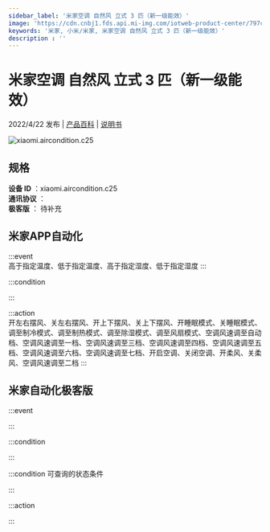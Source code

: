 ```yaml
---
sidebar_label: '米家空调 自然风 立式 3 匹（新一级能效）'
image: 'https://cdn.cnbj1.fds.api.mi-img.com/iotweb-product-center/797c2c50bc0dd80866eef7df51066787_1646620139926.png?GalaxyAccessKeyId=AKVGLQWBOVIRQ3XLEW&Expires=9223372036854775807&Signature=q4O50ujOyK7jpCGZQmhiMU/Tprg='
keywords: '米家, 小米/米家, 米家空调 自然风 立式 3 匹（新一级能效）'
description : ''
---
```

# 米家空调 自然风 立式 3 匹（新一级能效）

2022/4/22 发布 | [产品百科](https://home.mi.com/webapp/content/baike/product/index.html?model=xiaomi.aircondition.c25/) | [说明书](https://home.mi.com/views/introduction.html?model=xiaomi.aircondition.c25&region=cn)

![xiaomi.aircondition.c25](https://cdn.cnbj1.fds.api.mi-img.com/iotweb-product-center/797c2c50bc0dd80866eef7df51066787_1646620139926.png?GalaxyAccessKeyId=AKVGLQWBOVIRQ3XLEW&Expires=9223372036854775807&Signature=q4O50ujOyK7jpCGZQmhiMU/Tprg=)

## 规格  
> 
**设备 ID** ：xiaomi.aircondition.c25  
**通讯协议** ：  
**极客版**  ： 待补充 


## 米家APP自动化  

:::event  
高于指定温度、低于指定温度、高于指定湿度、低于指定湿度
:::

:::condition  

:::

:::action   
开左右摆风、关左右摆风、开上下摆风、关上下摆风、开睡眠模式、关睡眠模式、调至制冷模式、调至制热模式、调至除湿模式、调至风扇模式、空调风速调至自动档、空调风速调至一档、空调风速调至三档、空调风速调至四档、空调风速调至五档、空调风速调至六档、空调风速调至七档、开启空调、关闭空调、开柔风、关柔风、空调风速调至二档
:::

## 米家自动化极客版  

:::event  

:::

:::condition  

:::

:::condition 可查询的状态条件  

:::

:::action  

:::

        
